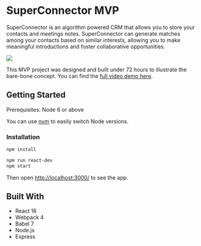 # SuperConnector MVP
SuperConnector is an algorithm powered CRM that allows you to store your contacts and meetings notes. SuperConnector can generate matches among your contacts based on similar interests, allowing you to make meaningful introductions and foster collaborative opportunities.

![](https://media.giphy.com/media/lS1CyRgntcWWh15HGE/giphy.gif)

This MVP project was designed and built under 72 hours to illustrate the bare-bone concept. You can find the [full video demo here](https://www.youtube.com/watch?v=ulhKXHfgbMw).

## Getting Started
Prerequisites: Node 6 or above

You can use [nvm](https://github.com/creationix/nvm#installation) to easily switch Node versions.

### Installation

```sh
npm install
```

```sh
npm run react-dev
npm start
```

Then open [http://localhost:3000/](http://localhost:3000/) to see the app.<br>

## Built With
* React 16
* Webpack 4
* Babel 7
* Node.js
* Express

